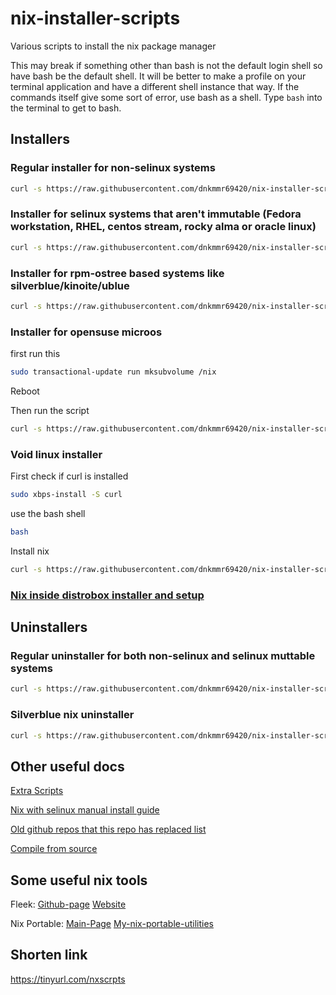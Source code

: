 # nix-installer-scripts
Various scripts to install the nix package manager

This may break if something other than bash is not the default login shell so have bash be the default shell. It will be better to make a profile on your terminal application and have a different shell instance that way. If the commands itself give some sort of error, use bash as a shell. Type `bash` into the terminal to get to bash.

## Installers

### Regular installer for non-selinux systems

```bash
curl -s https://raw.githubusercontent.com/dnkmmr69420/nix-installer-scripts/main/installer-scripts/regular-installer.sh | bash
```

### Installer for selinux systems that aren't immutable (Fedora workstation, RHEL, centos stream, rocky alma or oracle linux)

```bash
curl -s https://raw.githubusercontent.com/dnkmmr69420/nix-installer-scripts/main/installer-scripts/regular-nix-installer-selinux.sh | bash
```

### Installer for rpm-ostree based systems like silverblue/kinoite/ublue

```bash
curl -s https://raw.githubusercontent.com/dnkmmr69420/nix-installer-scripts/main/installer-scripts/silverblue-nix-installer.sh | bash
```

### Installer for opensuse microos

first run this

```bash
sudo transactional-update run mksubvolume /nix
```

Reboot

Then run the script

```bash
curl -s https://raw.githubusercontent.com/dnkmmr69420/nix-installer-scripts/main/installer-scripts/nix-microos-installer.sh | bash
```

### Void linux installer

First check if curl is installed

```bash
sudo xbps-install -S curl
```
use the bash shell

```bash
bash
```

Install nix

```bash
curl -s https://raw.githubusercontent.com/dnkmmr69420/nix-installer-scripts/main/installer-scripts/nix-void-linux-installer.sh | bash
```

### [Nix inside distrobox installer and setup](https://github.com/dnkmmr69420/nix-installer-scripts/tree/main/nix-distrobox)


## Uninstallers

### Regular uninstaller for both non-selinux and selinux muttable systems

```bash
curl -s https://raw.githubusercontent.com/dnkmmr69420/nix-installer-scripts/main/uninstaller-scripts/regular-uninstaller.sh | bash
```

### Silverblue nix uninstaller

```bash
curl -s https://raw.githubusercontent.com/dnkmmr69420/nix-installer-scripts/main/uninstaller-scripts/silverblue-nix-uninstaller.sh | bash
```

## Other useful docs

[Extra Scripts](https://github.com/dnkmmr69420/nix-installer-scripts/blob/main/docs/extra-scripts.md)

[Nix with selinux manual install guide](https://github.com/dnkmmr69420/nix-installer-scripts/blob/main/docs/selinux-nix-manual-install-guide.md)

[Old github repos that this repo has replaced list](https://github.com/dnkmmr69420/nix-installer-scripts/blob/main/docs/my-old-nix-github-repos.md)

[Compile from source](https://github.com/dnkmmr69420/nix-installer-scripts/blob/main/docs/compile-from-source.md)

## Some useful nix tools

Fleek: [Github-page](https://github.com/ublue-os/fleek) [Website](https://getfleek.dev/)

Nix Portable: [Main-Page](https://github.com/DavHau/nix-portable) [My-nix-portable-utilities](https://github.com/dnkmmr69420/nix-portable-utils)

## Shorten link

https://tinyurl.com/nxscrpts
